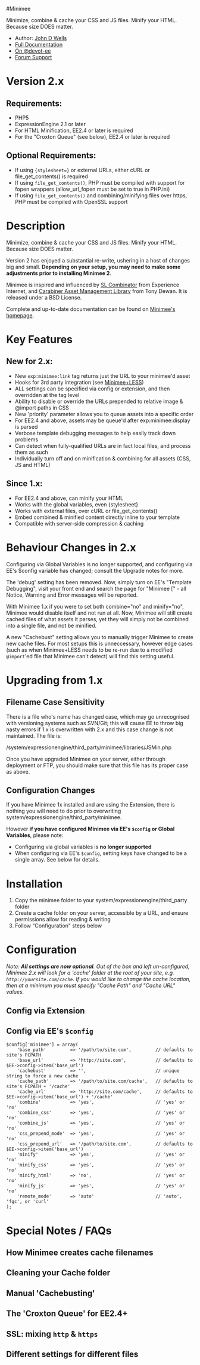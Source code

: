 #Minimee

Minimize, combine & cache your CSS and JS files. Minify your HTML. Because size DOES matter.

* Author: [John D Wells](http://johndwells.com)
* [Full Documentation](http://johndwells.com/software/minimee)
* [On @devot-ee](http://devot-ee.com/add-ons/minimee)
* [Forum Support](http://devot-ee.com/add-ons/support/minimee/)


# Version 2.x

## Requirements:

* PHP5
* ExpressionEngine 2.1 or later
* For HTML Minification, EE2.4 or later is required
* For the "Croxton Queue" (see below), EE2.4 or later is required


## Optional Requirements:

* If using `{stylesheet=}` or external URLs, either cURL or file_get_contents() is required
* If using `file_get_contents()`, PHP must be compiled with support for fopen wrappers (allow_url_fopen must be set to true in PHP.ini)
* If using `file_get_contents()` and combining/minifying files over https, PHP must be compiled with OpenSSL support

# Description

Minimize, combine & cache your CSS and JS files. Minify your HTML. Because size DOES matter.

Version 2 has enjoyed a substantial re-write, ushering in a host of changes big and small. __Depending on your setup, you may need to make some adjustments prior to installing Minimee 2__.

Minimee is inspired and influenced by [SL Combinator](http://experienceinternet.co.uk/software/sl-combinator/) from Experience Internet, and [Carabiner Asset Management Library](http://codeigniter.com/wiki/Carabiner/) from Tony Dewan. It is released under a BSD License.

Complete and up-to-date documentation can be found on [Minimee's homepage](http://johndwells.com/software/minimee).


# Key Features

## New for 2.x:

* New `exp:minimee:link` tag returns just the URL to your minimee'd asset
* Hooks for 3rd party integration (see [Minimee+LESS](https://github.com/johndwells/Minimee-LESS))
* ALL settings can be specified via config or extension, and then overridden at the tag level
* Ability to disable or override the URLs prepended to relative image & @import paths in CSS
* New 'priority' parameter allows you to queue assets into a specific order
* For EE2.4 and above, assets may be queue'd after exp:minimee:display is parsed
* Verbose template debugging messages to help easily track down problems
* Can detect when fully-qualified URLs are in fact local files, and process them as such
* Individually turn off and on minification & combining for all assets (CSS, JS and HTML)

## Since 1.x:

* For EE2.4 and above, can minify your HTML
* Works with the global variables, even {stylesheet}
* Works with external files, over cURL or file_get_contents()
* Embed combined & minified content directly inline to your template
* Compatible with server-side compression & caching


# Behaviour Changes in 2.x

Configuring via Global Variables is no longer supported, and configuring via EE's $config variable has changed; consult the Upgrade notes for more.

The 'debug' setting has been removed. Now, simply turn on EE's "Template Debugging", visit your front end and search the page for "Minimee [" - all Notice, Warning and Error messages will be reported.

With Minimee 1.x if you were to set both combine="no" and minify="no", Minimee would disable itself and not run at all.  Now, Minimee will still create cached files of what assets it parses, yet they will simply not be combined into a single file, and not be minified.

A new "Cachebust" setting allows you to manually trigger Minimee to create new cache files. For most setups this is unneccessary, however edge cases (such as when Minimee+LESS needs to be re-run due to a modified `@import`'ed file that Minimee can't detect) will find this setting useful.


# Upgrading from 1.x

## Filename Case Sensitivity

There is a file who's name has changed case, which may go unrecognised with versioning systems such as SVN/Git; this will cause EE to throw big nasty errors if 1.x is overwritten with 2.x and this case change is not maintained. The file is:

/system/expressionengine/third_party/minimee/libraries/JSMin.php

Once you have upgraded Minimee on your server, either through deployment or FTP, you should make sure that this file has its proper case as above.


## Configuration Changes

If you have Minimee 1x installed and are using the Extension, there is nothing you will need to do prior to overwriting system/expressionengine/third_party/minimee.

However **if you have configured Minimee via EE's `$config` or Global Variables**, please note:

* Configuring via global variables is **no longer supported**
* When configuring via EE's `$config`, setting keys have changed to be a single array. See below for details.

# Installation

1. Copy the minimee folder to your system/expressionengine/third_party folder
2. Create a cache folder on your server, accessible by a URL, and ensure permissions allow for reading & writing
3. Follow "Configuration" steps below


# Configuration

_Note: **All settings are now optional**. Out of the box and left un-configured, Minimee 2.x will look for a 'cache' folder at the root of your site, e.g. `http://yoursite.com/cache`. If you would like to change the cache location, then at a minimum you must specify "Cache Path" and "Cache URL" values._

## Config via Extension

## Config via EE's `$config`

	$config['minimee'] = array(
		'base_path'			=> '/path/to/site.com',			// defaults to site's FCPATH
		'base_url'			=> 'http://site.com',			// defaults to $EE->config->item('base_url')
		'cachebust'			=> '',							// unique string to force a new cache
		'cache_path'		=> '/path/to/site.com/cache',	// defaults to site's FCPATH + '/cache'
		'cache_url'			=> 'http://site.com/cache',		// defaults to $EE->config->item('base_url') + '/cache'
		'combine'			=> 'yes',						// 'yes' or 'no'
		'combine_css'		=> 'yes',						// 'yes' or 'no'
		'combine_js'		=> 'yes',						// 'yes' or 'no'
		'css_prepend_mode'	=> 'yes',						// 'yes' or 'no'
		'css_prepend_url'	=> '/path/to/site.com',			// defaults to $EE->config->item('base_url')
		'minify'			=> 'yes',						// 'yes' or 'no'
		'minify_css'		=> 'yes',						// 'yes' or 'no'
		'minify_html'		=> 'no',						// 'yes' or 'no'
		'minify_js'			=> 'yes',						// 'yes' or 'no'
		'remote_mode'		=> 'auto'						// 'auto', 'fgc', or 'curl'
	);


# Special Notes / FAQs

## How Minimee creates cache filenames

## Cleaning your Cache folder

## Manual 'Cachebusting'

## The 'Croxton Queue' for EE2.4+

## SSL: mixing `http` & `https`

## Different settings for different files